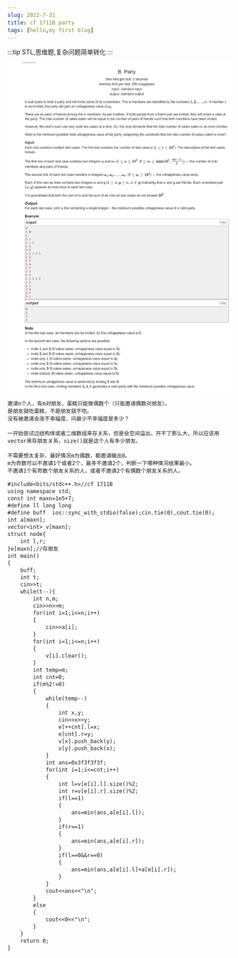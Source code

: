 ```yaml
---
slug: 2022-7-31
title: cf 1711B party
tags: [hello,my first blog]
---
```


:::tip
    STL,思维题,复杂问题简单转化
:::

![img](img/party.png)

    邀请n个人，有m对朋友，蛋糕只能做偶数个（只能邀请偶数对朋友）。
    是朋友就吃蛋糕，不是朋友就不吃。
    没有被邀请会涨不幸福度，问最少不幸福度是多少？

    一开始尝试过结构体或者二维数组来存关系，但是会空间溢出，开不了那么大，所以应该用vector来存朋友关系，size()就是这个人有多少朋友。

    不需要想太复杂，最好情况m为偶数，都邀请输出0。
    m为奇数可以不邀请1个或者2个，最多不邀请2个，判断一下哪种情况结果最小。
    不邀请1个有奇数个朋友关系的人，或者不邀请2个有偶数个朋友关系的人。
```
#include<bits/stdc++.h>//cf 1711B
using namespace std;
const int maxn=1e5+7;
#define ll long long
#define buff  ios::sync_with_stdio(false);cin.tie(0),cout.tie(0);
int a[maxn];
vector<int> v[maxn];
struct node{
	int l,r;
}e[maxn];//存朋友 
int main()
{
	buff;
	int t;
	cin>>t;
	while(t--){
		int n,m;
		cin>>n>>m;
		for(int i=1;i<=n;i++)
		{
			cin>>a[i];
		}
		for(int i=1;i<=n;i++)
		{
			v[i].clear();
		}
		int temp=m;
		int cnt=0;
		if(m%2!=0)
		{
			while(temp--)
			{
				int x,y;
				cin>>x>>y;
				e[++cnt].l=x;
				e[cnt].r=y;
				v[x].push_back(y);
				v[y].push_back(x);
			}
			int ans=0x3f3f3f3f;
			for(int i=1;i<=cnt;i++)
			{
				int l=v[e[i].l].size()%2;
				int r=v[e[i].r].size()%2;
				if(l==1)
				{
					ans=min(ans,a[e[i].l]);
				}
				if(r==1)
				{
					ans=min(ans,a[e[i].r]);
				}
				if(l==0&&r==0)
				{
					ans=min(ans,a[e[i].l]+a[e[i].r]);
				}
			}
			cout<<ans<<"\n";
		}
		else
		{
			cout<<0<<"\n";
		}
	}
	return 0;
}
```

